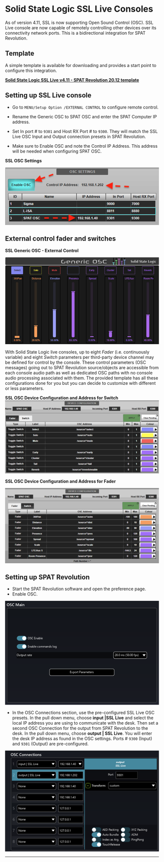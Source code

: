 # Solid State Logic SSL Live Consoles


As of version 4.11, SSL is now supporting Open Sound Control (OSC). 
SSL Live console are now capable of remotely controlling other devices over its connectivity network ports. 
This is a bidirectional integration for SPAT Revolution. 

## Template 

A simple template is available for downloading and provides a start point to configure this integration.

**[Solid State Logic SSL Live v4.11 - SPAT Revolution 20.12 template](https://public.3.basecamp.com/p/CSWr2SGggU6bbdZfTysp6LXj)**

## Setting up SSL Live console

* Go to <code>MENU/Setup Option /EXTERNAL CONTROL</code> to configure remote control.

* Rename the Generic OSC to SPAT OSC and enter the SPAT Computer IP address.

* Set In port # to <code>9301</code> and Host RX Port # to <code>9300</code>. 
  They will match the SSL Live OSC Input and Output connection presets in SPAT Revolution.

* Make sure to Enable OSC and note the Control IP Address. This address will be needed when configuring SPAT OSC.


**SSL OSC Settings**

![SSL Live SPAT OSC Swiches](include/ssl_live_4.png)



## External control fader and switches


**SSL Generic OSC - External Control**

![SSL Live SPAT OSC Swiches](include/ssl_live_3.png)

With Solid State Logic live consoles, up to eight *Fader* (i.e. continuously variable) and eight *Switch* parameters per third-party device channel may be defined for control by the console. 
These control parameters (OSC messages) going out to SPAT Revolution source/objects are accessible from each console audio path as well as dedicated OSC paths with no console audio processing associated with them. 
The provided template has all these configurations done for you but you can decide to customize with different or less parameters.

**SSL OSC Device Configuration and Address for Switch**
![SSL Live SPAT OSC Swiches](include/ssl_live_1.png)

 
**SSL OSC Device Configuration and Address for Fader**

![SSL Live SPAT OSC Faders](include/ssl_live_2.png) 

## Setting up SPAT Revolution

* Start the SPAT Revolution software and open the preference page.
* Enable OSC.

![Enable OSC](include/Digico_2.png) 

<!-- TODO: update the image -->


* In the OSC Connections section, use the pre-configured SSL Live OSC presets. 
  In the pull down menu, choose **input |SSL Live** and select the local IP address you are using to communicate with the desk. 
  Then set a second OSC Connection for the output from SPAT Revolution to the desk. 
  In the pull down menu, choose **output | SSL Live**. 
  You will enter the desk IP address as found in the OSC settings. Ports # <code>9300</code> (Input) and <code>9301</code> (Output) are pre-configured.

![OSC Connections DiGiCo Presets](include/ssl_osc_communication.png)

<!-- TODO: update the image -->
 

----
